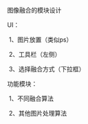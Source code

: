 图像融合的模块设计



UI：

​	1、图片放置（类似ps）

​	2、工具栏（左侧）

​	3、选择融合方式（下拉框）



功能模块：

​	1、不同融合算法

​	2、其他图片处理算法





